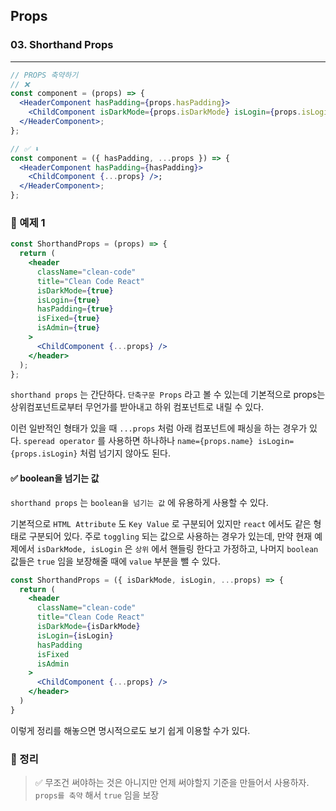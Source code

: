 ## Props

### 03. Shorthand Props

---

```jsx
// PROPS 축약하기
// ❌
const component = (props) => {
  <HeaderComponent hasPadding={props.hasPadding}>
    <ChildComponent isDarkMode={props.isDarkMode} isLogin={props.isLogin} />;
  </HeaderComponent>;
};

// ✅ ⬇️
const component = ({ hasPadding, ...props }) => {
  <HeaderComponent hasPadding={hasPadding}>
    <ChildComponent {...props} />;
  </HeaderComponent>;
};
```

### 📌 예제 1

```jsx
const ShorthandProps = (props) => {
  return (
    <header
      className="clean-code"
      title="Clean Code React"
      isDarkMode={true}
      isLogin={true}
      hasPadding={true}
      isFixed={true}
      isAdmin={true}
    >
      <ChildComponent {...props} />
    </header>
  );
};
```

`shorthand props` 는 간단하다. `단축구문 Props` 라고 볼 수 있는데 기본적으로 props는 상위컴포넌트로부터 무언가를 받아내고 하위 컴포넌트로 내릴 수 있다.

이런 일반적인 형태가 있을 때 `...props` 처럼 아래 컴포넌트에 패싱을 하는 경우가 있다.
`speread operator` 를 사용하면 하나하나 `name={props.name} isLogin={props.isLogin}` 처럼 넘기지 않아도 된다.

#### ✅ boolean을 넘기는 값

`shorthand props` 는 `boolean을 넘기는 값` 에 유용하게 사용할 수 있다.

기본적으로 `HTML Attribute` 도 `Key Value` 로 구분되어 있지만 `react` 에서도 같은 형태로 구분되어 있다. 주로 `toggling` 되는 값으로 사용하는 경우가 있는데, 만약 현재 예제에서 `isDarkMode, isLogin` 은 `상위` 에서 핸들링 한다고 가정하고, 나머지 `boolean` 값들은 `true` 임을 보장해줄 때에 `value` 부분을 뺄 수 있다.

```jsx
const ShorthandProps = ({ isDarkMode, isLogin, ...props) => {
  return (
    <header
      className="clean-code"
      title="Clean Code React"
      isDarkMode={isDarkMode}
      isLogin={isLogin}
      hasPadding
      isFixed
      isAdmin
    >
      <ChildComponent {...props} />
    </header>
  )
}
```

이렇게 정리를 해놓으면 명시적으로도 보기 쉽게 이용할 수가 있다.

### 📌 정리

> ✅ 무조건 써야하는 것은 아니지만 언제 써야할지 기준을 만들어서 사용하자. `props를 축약` 해서 `true` 임을 보장
